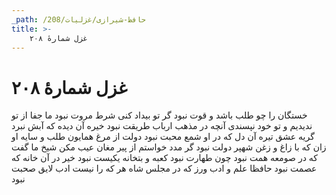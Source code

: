 ```yaml
---
_path: /حافظ-شیرازی/غزلیات/208
title: >-
    غزل شمارهٔ ۲۰۸
---
```

# غزل شمارهٔ ۲۰۸

خستگان را چو طلب باشد و قوت نبود
گر تو بیداد کنی شرط مروت نبود
ما جفا از تو ندیدیم و تو خود نپسندی
آنچه در مذهب ارباب طریقت نبود
خیره آن دیده که آبش نبرد گریه عشق
تیره آن دل که در او شمع محبت نبود
دولت از مرغ همایون طلب و سایه او
زان که با زاغ و زغن شهپر دولت نبود
گر مدد خواستم از پیر مغان عیب مکن
شیخ ما گفت که در صومعه همت نبود
چون طهارت نبود کعبه و بتخانه یکیست
نبود خیر در آن خانه که عصمت نبود
حافظا علم و ادب ورز که در مجلس شاه
هر که را نیست ادب لایق صحبت نبود
